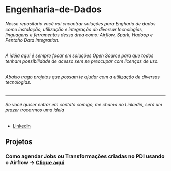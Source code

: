 # Engenharia-de-Dados

###### Nesse repositório você vai cncontrar soluções para Engharia de dados como instalação, utilização e integração de diversar tecnologias, linguagens e ferramentas dessa área como: Airflow, Spark, Hadoop e Pentaho Data integration.

###### A idéia aqui é sempre focar em soluções Open Source para que todos tenham possibilidade de acesso sem se preocupar com licenças de uso.

###### Abaixo trago projetos que possam te ajudar com a utilização de diversas tecnologias. 

-------------------------------------------------------------------------------



###### Se você quiser entrar em contato comigo, me chama no Linkedin, será um prazer trocarmos uma ideia


* [Linkedin](https://www.linkedin.com/in/douglas-castro-87886255/)


## Projetos

### Como agendar Jobs ou Transformações criadas no PDI usando o Airflow -> [Clique aqui](encurtador.com.br/fqxZ2)
